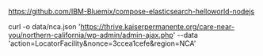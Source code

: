 https://github.com/IBM-Bluemix/compose-elasticsearch-helloworld-nodejs

curl -o data/nca.json 'https://thrive.kaiserpermanente.org/care-near-you/northern-california/wp-admin/admin-ajax.php' --data 'action=LocatorFacility&nonce=3ccea1cefe&region=NCA'
